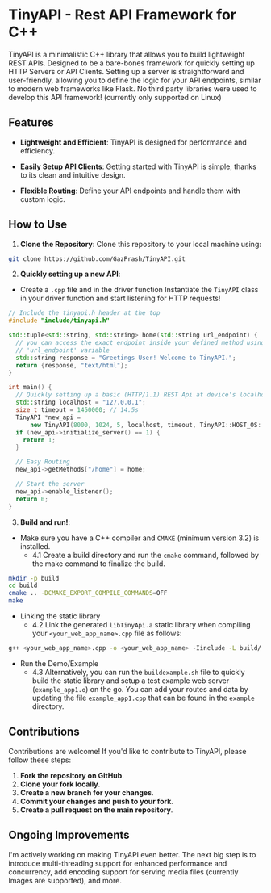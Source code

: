 # TinyAPI - Rest API Framework for C++

TinyAPI is a minimalistic C++ library that allows you to build lightweight REST APIs. Designed to be a bare-bones framework for quickly setting up HTTP Servers or API Clients. Setting up a server is straightforward and user-friendly, allowing you to define the logic for your API endpoints, similar to modern web frameworks like Flask. No third party libraries were used to develop this API framework! (currently only supported on Linux)

## Features

- **Lightweight and Efficient**: TinyAPI is designed for performance and efficiency.

- **Easily Setup API Clients**: Getting started with TinyAPI is simple, thanks to its clean and intuitive design.

- **Flexible Routing**: Define your API endpoints and handle them with custom logic.

<!-- - **Support for **: Send and receive JSON, audio and images. -->

## How to Use

1. **Clone the Repository**: Clone this repository to your local machine using:
```bash
git clone https://github.com/GazPrash/TinyAPI.git
```

2. **Quickly setting up a new API**:

- Create a `.cpp` file and in the driver function Instantiate the `TinyAPI` class in your driver function and start listening for HTTP requests!
```cpp
// Include the tinyapi.h header at the top
#include "include/tinyapi.h"

std::tuple<std::string, std::string> home(std::string url_endpoint) {
  // you can access the exact endpoint inside your defined method using the
  // 'url_endpoint' variable
  std::string response = "Greetings User! Welcome to TinyAPI.";
  return {response, "text/html"};
}

int main() {
  // Quickly setting up a basic (HTTP/1.1) REST Api at device's localhost
  std::string localhost = "127.0.0.1";
  size_t timeout = 1450000; // 14.5s
  TinyAPI *new_api =
      new TinyAPI(8000, 1024, 5, localhost, timeout, TinyAPI::HOST_OS::LINUX);
  if (new_api->initialize_server() == 1) {
    return 1;
  }

  // Easy Routing
  new_api->getMethods["/home"] = home;

  // Start the server
  new_api->enable_listener();
  return 0;
}
```

3. **Build and run!**:

- Make sure you have a C++ compiler and `CMAKE` (minimum version 3.2) is installed.
  - 4.1 Create a build directory and run the `cmake` command, followed by the make command to finalize the build.

```bash
mkdir -p build
cd build
cmake .. -DCMAKE_EXPORT_COMPILE_COMMANDS=OFF
make
```

- Linking the static library
  - 4.2 Link the generated `libTinyApi.a` static library when compiling your `<your_web_app_name>.cpp` file as follows:

```bash
g++ <your_web_app_name>.cpp -o <your_web_app_name> -Iinclude -L build/ -lTinyApi
```

- Run the Demo/Example
  - 4.3 Alternatively, you can run the `buildexample.sh` file to quickly build the static library and setup a test example web server (`example_app1.o`) on the go. You can add your routes and data by updating the file `example_app1.cpp` that can be found in the `example` directory.


## Contributions

Contributions are welcome! If you'd like to contribute to TinyAPI, please follow these steps:

1. **Fork the repository on GitHub**.
2. **Clone your fork locally**.
3. **Create a new branch for your changes**.
4. **Commit your changes and push to your fork**.
5. **Create a pull request on the main repository**.

## Ongoing Improvements

I'm actively working on making TinyAPI even better. The next big step is to introduce multi-threading support for enhanced performance and concurrency, add encoding support for serving media files (currently Images are supported), and more.
